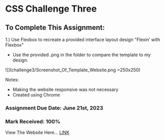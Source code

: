 # CSS Challenge Three
 
## To Complete This Assignment: 

1.) Use Flexbox to recreate a provided interface layout design "Flexin’ with Flexbox"

- Use the provided .png in the folder to compare the template to my design.

![](challenge3/Screenshot_Of_Template_Website.png =250x250)

Notes: 
- Making the website responsive was not necessary 
- Created using Chrome

### Assignment Due Date: June 21st, 2023
### Mark Received: 100%

View The Website Here... [LINK](https://matthewantonis.github.io/CSS_Challenge3/)
